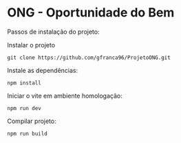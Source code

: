 # ONG - Oportunidade do Bem

Passos de instalação do projeto:

Instalar o projeto
```
git clone https://github.com/gfranca96/ProjetoONG.git
```

Instale as dependências:
```
npm install
```

Iniciar o vite em ambiente homologação:
```
npm run dev
```

Compilar projeto:
```
npm run build
```
